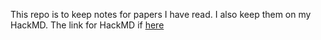 This repo is to keep notes for papers I have read. I also keep them on my HackMD. The link for HackMD if [here](https://hackmd.io/@okii77)
